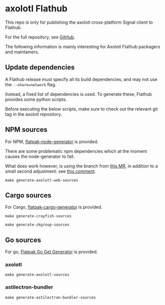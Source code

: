 # axolotl Flathub

This repo is only for publishing the axolotl cross-platform Signal client to Flathub.

For the full repository, see [GitHub](https://github.com/nanu-c/axolotl).

The following information is mainly interesting for Axolotl Flathub packagers and maintainers.

## Update dependencies

A Flathub release must specify all its build dependencies, and may not use the `--share=network` flag.

Instead, a fixed list of dependencies is used. To generate these, Flathub provides some python scripts.

Before executing the below scripts, make sure to check out the relevant git tag in the axolotl repository.

## NPM sources

For NPM, [flatpak-node-generator](https://github.com/flatpak/flatpak-builder-tools/blob/master/node/README.md) is
provided.

There are some problematic npm dependencies which at the moment causes the node-generator to fail.

What does work however, is using the branch from [this MR](https://github.com/flatpak/flatpak-builder-tools/pull/259),
in addition to a small second adjustment:
see [this comment](https://github.com/flatpak/flatpak-builder-tools/issues/251#issuecomment-998024781).

```shell
make generate-axolotl-web-sources
```

## Cargo sources

For Cargo, [flatpak-cargo-generator](https://github.com/flatpak/flatpak-builder-tools/blob/master/cargo/README.md) is
provided.

```shell
make generate-crayfish-sources
```

```shell
make generate-zkgroup-sources
```

## Go sources

For go, [Flatpak Go Get Generator](https://github.com/flatpak/flatpak-builder-tools/blob/master/go-get/README.md) is
provided.

### axolotl

```shell
make generate-axolotl-sources
```

### astilectron-bundler

```shell
make generate-astilectron-bundler-sources
```